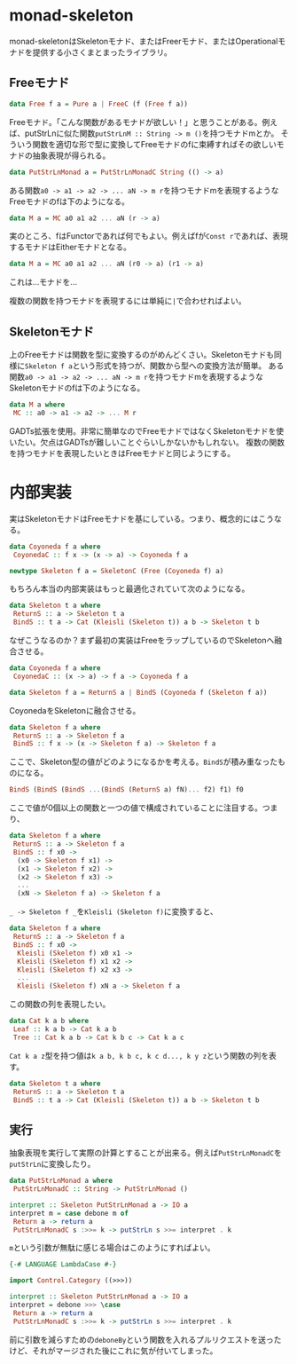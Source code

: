 # monad-skeleton

monad-skeletonはSkeletonモナド、またはFreerモナド、またはOperationalモナドを提供する小さくまとまったライブラリ。

## Freeモナド

```haskell
data Free f a = Pure a | FreeC (f (Free f a))
```

Freeモナド。「こんな関数があるモナドが欲しい！」と思うことがある。例えば、putStrLnに似た関数`putStrLnM :: String -> m ()`を持つモナドmとか。
そういう関数を適切な形で型に変換してFreeモナドのfに束縛すればその欲しいモナドの抽象表現が得られる。

```haskell
data PutStrLnMonad a = PutStrLnMonadC String (() -> a)
```

ある関数`a0 -> a1 -> a2 -> ... aN -> m r`を持つモナドmを表現するようなFreeモナドのfは下のようになる。

```haskell
data M a = MC a0 a1 a2 ... aN (r -> a)
```

実のところ、fはFunctorであれば何でもよい。例えばfが`Const r`であれば、表現するモナドはEitherモナドとなる。

```haskell
data M a = MC a0 a1 a2 ... aN (r0 -> a) (r1 -> a)
```

これは...モナドを...

複数の関数を持つモナドを表現するには単純に`|`で合わせればよい。

## Skeletonモナド

上のFreeモナドは関数を型に変換するのがめんどくさい。Skeletonモナドも同様に`Skeleton f a`という形式を持つが、関数から型への変換方法が簡単。
ある関数`a0 -> a1 -> a2 -> ... aN -> m r`を持つモナドmを表現するようなSkeletonモナドのfは下のようになる。

```haskell
data M a where
 MC :: a0 -> a1 -> a2 -> ... M r
```

GADTs拡張を使用。非常に簡単なのでFreeモナドではなくSkeletonモナドを使いたい。欠点はGADTsが難しいことぐらいしかないかもしれない。
複数の関数を持つモナドを表現したいときはFreeモナドと同じようにする。

# 内部実装

実はSkeletonモナドはFreeモナドを基にしている。つまり、概念的にはこうなる。

```haskell
data Coyoneda f a where
 CoyonedaC :: f x -> (x -> a) -> Coyoneda f a

newtype Skeleton f a = SkeletonC (Free (Coyoneda f) a)
```

もちろん本当の内部実装はもっと最適化されていて次のようになる。

```haskell
data Skeleton t a where
 ReturnS :: a -> Skeleton t a
 BindS :: t a -> Cat (Kleisli (Skeleton t)) a b -> Skeleton t b
```

なぜこうなるのか？まず最初の実装はFreeをラップしているのでSkeletonへ融合させる。

```haskell
data Coyoneda f a where
 CoyonedaC :: (x -> a) -> f a -> Coyoneda f a

data Skeleton f a = ReturnS a | BindS (Coyoneda f (Skeleton f a))
```

CoyonedaをSkeletonに融合させる。

```haskell
data Skeleton f a where
 ReturnS :: a -> Skeleton f a
 BindS :: f x -> (x -> Skeleton f a) -> Skeleton f a
```

ここで、Skeleton型の値がどのようになるかを考える。`BindS`が積み重なったものになる。

```haskell
BindS (BindS (BindS ...(BindS (ReturnS a) fN)... f2) f1) f0
```

ここで値が0個以上の関数と一つの値で構成されていることに注目する。つまり、

```haskell
data Skeleton f a where
 ReturnS :: a -> Skeleton f a
 BindS :: f x0 ->
  (x0 -> Skeleton f x1) ->
  (x1 -> Skeleton f x2) ->
  (x2 -> Skeleton f x3) ->
  ...
  (xN -> Skeleton f a) -> Skeleton f a
```

`_ -> Skeleton f _`を`Kleisli (Skeleton f)`に変換すると、

```haskell
data Skeleton f a where
 ReturnS :: a -> Skeleton f a
 BindS :: f x0 ->
  Kleisli (Skeleton f) x0 x1 ->
  Kleisli (Skeleton f) x1 x2 ->
  Kleisli (Skeleton f) x2 x3 ->
  ...
  Kleisli (Skeleton f) xN a -> Skeleton f a
```

この関数の列を表現したい。

```haskell
data Cat k a b where
 Leaf :: k a b -> Cat k a b
 Tree :: Cat k a b -> Cat k b c -> Cat k a c
```

`Cat k a z`型を持つ値は`k a b, k b c, k c d..., k y z`という関数の列を表す。

```haskell
data Skeleton t a where
 ReturnS :: a -> Skeleton t a
 BindS :: t a -> Cat (Kleisli (Skeleton t)) a b -> Skeleton t b
```

## 実行

抽象表現を実行して実際の計算とすることが出来る。例えば`PutStrLnMonadC`を`putStrLn`に変換したり。

```haskell
data PutStrLnMonad a where
 PutStrLnMonadC :: String -> PutStrLnMonad ()
```

```haskell
interpret :: Skeleton PutStrLnMonad a -> IO a
interpret m = case debone m of
 Return a -> return a
 PutStrLnMonadC s :>>= k -> putStrLn s >>= interpret . k
```

`m`という引数が無駄に感じる場合はこのようにすればよい。

```haskell
{-# LANGUAGE LambdaCase #-}

import Control.Category ((>>>))

interpret :: Skeleton PutStrLnMonad a -> IO a
interpret = debone >>> \case
 Return a -> return a
 PutStrLnMonadC s :>>= k -> putStrLn s >>= interpret . k
```

前に引数を減らすための`deboneBy`という関数を入れるプルリクエストを送ったけど、それがマージされた後にこれに気が付いてしまった。
